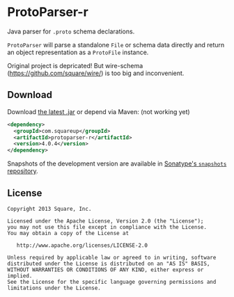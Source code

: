 ProtoParser-r
===========

Java parser for `.proto` schema declarations.

`ProtoParser` will parse a standalone `File` or schema data directly and return an object
representation as a `ProtoFile` instance.

Original project is depricated! But wire-schema (https://github.com/square/wire/) is too big and inconvenient.

Download
--------

Download [the latest .jar][dl] or depend via Maven: (not working yet)
```xml
<dependency>
  <groupId>com.squareup</groupId>
  <artifactId>protoparser-r</artifactId>
  <version>4.0.4</version>
</dependency>
```

Snapshots of the development version are available in [Sonatype's `snapshots` repository][snap].

License
-------

    Copyright 2013 Square, Inc.

    Licensed under the Apache License, Version 2.0 (the "License");
    you may not use this file except in compliance with the License.
    You may obtain a copy of the License at

       http://www.apache.org/licenses/LICENSE-2.0

    Unless required by applicable law or agreed to in writing, software
    distributed under the License is distributed on an "AS IS" BASIS,
    WITHOUT WARRANTIES OR CONDITIONS OF ANY KIND, either express or implied.
    See the License for the specific language governing permissions and
    limitations under the License.



 [dl]: https://search.maven.org/remote_content?g=com.squareup&a=protoparser-r&v=LATEST
 [snap]: https://oss.sonatype.org/content/repositories/snapshots/
